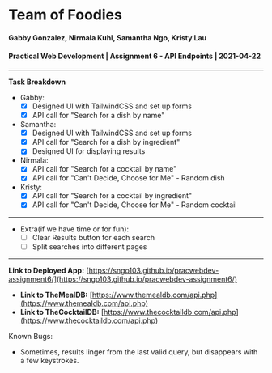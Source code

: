 # Team of Foodies
#### Gabby Gonzalez, Nirmala Kuhl, Samantha Ngo, Kristy Lau
#### Practical Web Development | Assignment 6 - API Endpoints | 2021-04-22
-----
**Task Breakdown**
- Gabby: 
  - [x] Designed UI with TailwindCSS and set up forms
  - [x] API call for "Search for a dish by name"
- Samantha: 
  - [x] Designed UI with TailwindCSS and set up forms
  - [x] API call for "Search for a dish by ingredient"
  - [x] Designed UI for displaying results
- Nirmala: 
  - [x] API call for "Search for a cocktail by name"
  - [x] API call for "Can't Decide, Choose for Me" - Random dish
- Kristy: 
  - [x] API call for "Search for a cocktail by ingredient"
  - [x] API call for "Can't Decide, Choose for Me" - Random cocktail
----
- Extra(if we have time or for fun):
  - [ ] Clear Results button for each search
  - [ ] Split searches into different pages
----
**Link to Deployed App:** [https://sngo103.github.io/pracwebdev-assignment6/](https://sngo103.github.io/pracwebdev-assignment6/)
- **Link to TheMealDB:** [https://www.themealdb.com/api.php](https://www.themealdb.com/api.php)
- **Link to TheCocktailDB:** [https://www.thecocktaildb.com/api.php](https://www.thecocktaildb.com/api.php)

Known Bugs:
- Sometimes, results linger from the last valid query, but disappears with a few keystrokes.
